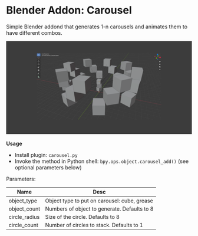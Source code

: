# Blender Addon: Carousel

Simple Blender addond that generates 1-n carousels and animates them
to have different combos.

![preview](./preview.png)

**Usage**

- Install plugin: `carousel.py`
- Invoke the method in Python shell: `bpy.ops.object.carousel_add()` (see optional parameters below)

Parameters:

| Name          | Desc                                         |
| ------------- | -------------------------------------------- |
| object_type   | Object type to put on carousel: cube, grease |
| object_count  | Numbers of object to generate. Defaults to 8 |
| circle_radius | Size of the circle. Defaults to 8            |
| circle_count  | Number of circles to stack. Defaults to 1    |
